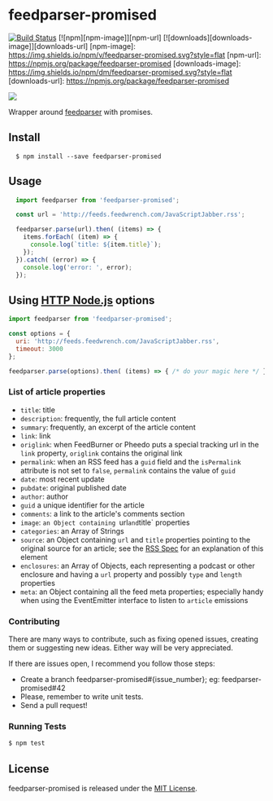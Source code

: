 # feedparser-promised

[![Build
Status](https://travis-ci.org/alabeduarte/feedparser-promised.svg?branch=master)](https://travis-ci.org/alabeduarte/feedparser-promised)
[![npm][npm-image]][npm-url]
[![downloads][downloads-image]][downloads-url]
[npm-image]: https://img.shields.io/npm/v/feedparser-promised.svg?style=flat
[npm-url]: https://npmjs.org/package/feedparser-promised
[downloads-image]: https://img.shields.io/npm/dm/feedparser-promised.svg?style=flat
[downloads-url]: https://npmjs.org/package/feedparser-promised

![](https://nodei.co/npm/feedparser-promised.svg?downloads=true&downloadRank=true&stars=true)

Wrapper around [feedparser](https://github.com/danmactough/node-feedparser) with promises.

## Install

```
  $ npm install --save feedparser-promised
```

## Usage

```javascript
  import feedparser from 'feedparser-promised';

  const url = 'http://feeds.feedwrench.com/JavaScriptJabber.rss';

  feedparser.parse(url).then( (items) => {
    items.forEach( (item) => {
      console.log(`title: ${item.title}`);
    });
  }).catch( (error) => {
    console.log('error: ', error);
  });
```

## Using [HTTP Node.js](https://nodejs.org/api/http.html#http_http_get_options_callback) options
```javascript
import feedparser from 'feedparser-promised';

const options = {
  uri: 'http://feeds.feedwrench.com/JavaScriptJabber.rss',
  timeout: 3000
};

feedparser.parse(options).then( (items) => { /* do your magic here */ });
```

### List of article properties

* `title`: title
* `description`: frequently, the full article content
* `summary`: frequently, an excerpt of the article content
* `link`: link
* `origlink`: when FeedBurner or Pheedo puts a special tracking url in the `link` property, `origlink` contains the original link
* `permalink`: when an RSS feed has a `guid` field and the `isPermalink` attribute is not set to `false`, `permalink` contains the value of `guid`
* `date`: most recent update
* `pubdate`: original published date
* `author`: author
* `guid` a unique identifier for the article
* `comments`: a link to the article's comments section
* `image`: `an Object containing `url` and `title` properties
* `categories`: an Array of Strings
* `source`: an Object containing `url` and `title` properties pointing to the original source for an article; see the [RSS Spec](http://cyber.law.harvard.edu/rss/rss.html#ltsourcegtSubelementOfLtitemgt) for an explanation of this element
* `enclosures`: an Array of Objects, each representing a podcast or other enclosure and having a `url` property and possibly `type` and `length` properties
* `meta`: an Object containing all the feed meta properties; especially handy when using the EventEmitter interface to listen to `article` emissions

### Contributing
There are many ways to contribute, such as fixing opened issues, creating them
or suggesting new ideas.
Either way will be very appreciated.

If there are issues open, I recommend you follow those steps:

* Create a branch feedparser-promised#{issue_number}; eg: feedparser-promised#42
* Please, remember to write unit tests.
* Send a pull request!

### Running Tests

```bash
$ npm test
```

## License

feedparser-promised is released under the [MIT License](http://www.opensource.org/licenses/MIT).
